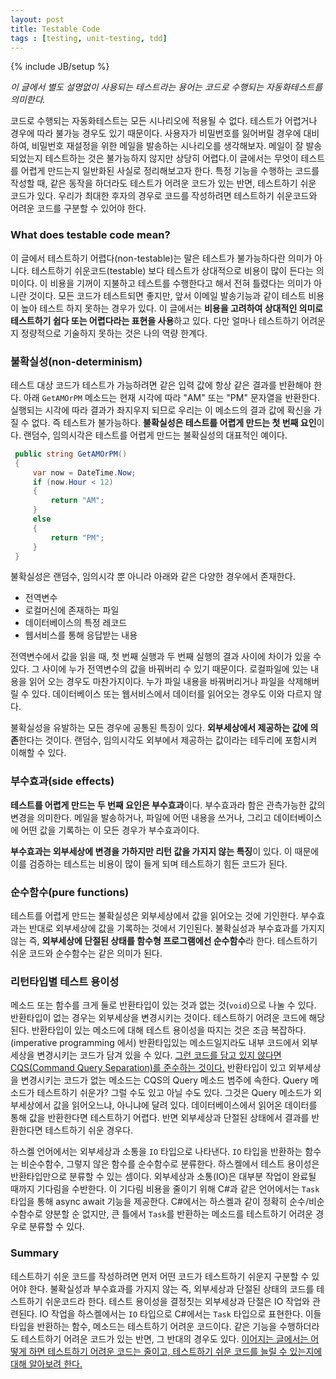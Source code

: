 ```yaml
---
layout: post
title: Testable Code
tags : [testing, unit-testing, tdd]
---
```

{% include JB/setup %}

_이 글에서 별도 설명없이 사용되는 테스트라는 용어는 코드로 수행되는 자동화테스트를 의미한다._

코드로 수행되는 자동화테스트는 모든 시나리오에 적용될 수 없다. 테스트가 어렵거나 경우에 따라 불가능 경우도 있기 때문이다. 사용자가 비밀번호를 잃어버릴 경우에 대비하여, 비밀번호 재설정을 위한 메일을 발송하는 시나리오를 생각해보자. 메일이 잘 발송되었는지 테스트하는 것은 불가능하지 않지만 상당히 어렵다.이 글에서는 무엇이 테스트를 어렵게 만드는지 일반화된 사실로 정리해보고자 한다. 특정 기능을 수행하는 코드를 작성할 때, 같은 동작을 하더라도 테스트가 어려운 코드가 있는 반면, 테스트하기 쉬운 코드가 있다. 우리가 최대한 후자의 경우로 코드를 작성하려면 테스트하기 쉬운코드와 어려운 코드를 구분할 수 있어야 한다.

<!-- break -->

### What does testable code mean?

이 글에서 테스트하기 어렵다(non-testable)는 말은 테스트가 불가능하다란 의미가 아니다. 테스트하기 쉬운코드(testable) 보다 테스트가 상대적으로 비용이 많이 든다는 의미이다. 이 비용을 기꺼이 지불하고 테스트를 수행한다고 해서 전혀 틀렸다는 의미가 아니란 것이다. 모든 코드가 테스트되면 좋지만, 앞서 이메일 발송기능과 같이 테스트 비용이 높아 테스트 하지 못하는 경우가 있다. 이 글에서는 **비용을 고려하여 상대적인 의미로 테스트하기 쉽다 또는 어렵다라는 표현을 사용**하고 있다. 다만 얼마나 테스트하기 어려운지 정량적으로 기술하지 못하는 것은 나의 역량 한계다. 

### 불확실성(non-determinism)

테스트 대상 코드가 테스트가 가능하려면 같은 입력 값에 항상 같은 결과를 반환해야 한다. 아래 `GetAMOrPM` 메소드는 현재 시각에 따라 "AM" 또는 "PM" 문자열을 반환한다. 실행되는 시각에 따라 결과가 좌지우지 되므로 우리는 이 메소드의 결과 값에 확신을 가질 수 없다. 즉 테스트가 불가능하다. **불확실성은 테스트를 어렵게 만드는 첫 번째 요인**이다. 랜덤수, 임의시각은 테스트를 어렵게 만드는 불확실성의 대표적인 예이다. 

```c#
 public string GetAMOrPM()
 {
     var now = DateTime.Now;
     if (now.Hour < 12)
     {
         return "AM";
     }
     else
     {
         return "PM";
     }
 }
 ```

 불확실성은 랜덤수, 임의시각 뿐 아니라 아래와 같은 다양한 경우에서 존재한다.

 - 전역변수
 - 로컬머신에 존재하는 파일
 - 데이터베이스의 특정 레코드
 - 웹서비스를 통해 응답받는 내용

전역변수에서 값을 읽을 때, 첫 번째 실행과 두 번째 실행의 결과 사이에 차이가 있을 수 있다. 그 사이에 누가 전역변수의 값을 바꿔버리 수 있기 때문이다. 로컬파일에 있는 내용을 읽어 오는 경우도 마찬가지이다. 누가 파일 내용을 바꿔버리거나 파일을 삭제해버릴 수 있다. 데이터베이스 또는 웹서비스에서 데이터를 읽어오는 경우도 이와 다르지 않다.

불확실성을 유발하는 모든 경우에 공통된 특징이 있다. **외부세상에서 제공하는 값에 의존**한다는 것이다. 랜덤수, 임의시각도 외부에서 제공하는 값이라는 테두리에 포함시켜 이해할 수 있다.

### 부수효과(side effects)

**테스트를 어렵게 만드는 두 번째 요인은 부수효과**이다. 부수효과라 함은 관측가능한 값의 변경을 의미한다. 메일을 발송하거나, 파일에 어떤 내용을 쓰거나, 그리고 데이터베이스에 어떤 값을 기록하는 이 모든 경우가 부수효과이다.

**부수효과는 외부세상에 변경을 가하지만 리턴 값을 가지지 않는 특징**이 있다. 이 때문에 이를 검증하는 테스트는 비용이 많이 들게 되며 테스트하기 힘든 코드가 된다.

### 순수함수(pure functions)

테스트를 어렵게 만드는 불확실성은 외부세상에서 값을 읽어오는 것에 기인한다. 부수효과는 반대로 외부세상에 값을 기록하는 것에서 기인된다. 불확실성과 부수효과를 가지지 않는 즉, **외부세상에 단절된 상태를 함수형 프로그램에선 순수함수**라 한다. 테스트하기 쉬운 코드와 순수함수는 같은 의미가 된다.

### 리턴타입별 테스트 용이성

메소드 또는 함수를 크게 둘로 반환타입이 있는 것과 없는 것(`void`)으로 나눌 수 있다. 반환타입이 없는 경우는 외부세상을 변경시키는 것이다. 테스트하기 어려운 코드에 해당된다. 반환타입이 있는 메소드에 대해 테스트 용이성을 따지는 것은 조금 복잡하다. (imperative programming 에서) 반환타입있는 메소드일지라도 내부 코드에서 외부세상을 변경시키는 코드가 담겨 있을 수 있다. [그런 코드를 담고 있지 않다면 CQS(Command Query Separation)를 준수하는 것이다.](https://martinfowler.com/bliki/CommandQuerySeparation.html) 반환타입이 있고 외부세상을 변경시키는 코드가 없는 메소드는 CQS의 Query 메소드 범주에 속한다. Query 메소드가 테스트하기 쉬운가? 그럴 수도 있고 아닐 수도 있다. 그것은 Query 메소드가 외부세상에서 값을 읽어오느냐, 아니냐에 달려 있다. 데이터베이스에서 읽어온 데이터를 통해 값을 반환한다면 테스트하기 어렵다. 반면 외부세상과 단절된 상태에서 결과를 반환한다면 테스트하기 쉬운 경우다.

하스켈 언어에서는 외부세상과 소통을 `IO` 타입으로 나타낸다. `IO` 타입을 반환하는 함수는 비순수함수, 그렇지 않은 함수를 순수함수로 분류한다. 하스켈에서 테스트 용이성은 반환타입만으로 분류할 수 있는 셈이다. 외부세상과 소통(IO)은 대부분 작업이 완료될 때까지 기다림을 수반한다. 이 기다림 비용을 줄이기 위해 C#과 같은 언어에서는 `Task` 타입을 통해 async await 기능을 제공한다. C#에서는 하스켈과 같이 정확히 순수/비순수함수로 양분할 순 없지만, 큰 틀에서 `Task`를 반환하는 메소드를 테스트하기 어려운 경우로 분류할 수 있다.

### Summary

테스트하기 쉬운 코드를 작성하려면 먼저 어떤 코드가 테스트하기 쉬운지 구분할 수 있어야 한다. 불확실성과 부수효과를 가지지 않는 즉, 외부세상과 단절된 상태의 코드를 테스트하기 쉬운코드라 한다. 테스트 용이성을 결정짓는 외부세상과 단절은 IO 작업와 관련된다. IO 작업을 하스켈에서는 `IO` 타입으로 C#에서는 `Task` 타입으로 표현한다. 이들 타입을 반환하는 함수, 메소드는 테스트하기 어려운 코드이다. 같은 기능을 수행하더라도 테스트하기 어려운 코드가 있는 반면, 그 반대의 경우도 있다. [이어지는 글에서는 어떻게 하면 테스트하기 어려운 코드는 줄이고, 테스트하기 쉬운 코드를 늘릴 수 있는지에 대해 알아보려 한다.](/how-to-write-more-testable-code)



